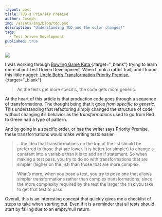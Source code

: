 ```yaml
---
layout: post
title: TDD's Priority Premise
author: Joseph
img: /assets/img/blog/tdd.png
description: "Understanding TDD and the color changes!"
tags:
  - Test Driven Development
published: true
---
```


<img class="img-portfolio img-responsive" src="/img/blog/refactor.jpg"  />

I was working through [Bowling Game Kata ](http://www.stewshack.com/bowlinggame/gutterball){:target="_blank"} trying to learn more about Test Driven Development. When I took a rabbit trail, and I found this little nugget: [Uncle Bob&#8217;s Transformation Priority Premise.](http://blog.8thlight.com/uncle-bob/2013/05/27/TheTransformationPriorityPremise.html){:target="_blank"}

> As the tests get more specific, the code gets more generic.

At the heart of this article is that production code goes through a sequence of transformations. The thought being that it goes *from specific to generic*. This understanding that refactoring simply changed the structure of code without changing it&#8217;s behavior as the *transformations* used to go from Red to Green had a type of pattern.

And by going in a specific order, or has the writer says Priority Premise, these transformations would make writing tests easier.

> …the idea that transformations on the top of the list should be preferred to those that are lower. It is better (or simpler) to change a constant into a variable than it is to add an if statement. So when making a test pass, you try to do so with transformations that are simpler (higher on the list) than those that are more complex.


> What’s more, when you pose a test, you try to pose one that allows simpler transformations rather than complex transformations; since the more complexity required by the test the larger the risk you take to get that test to pass.

Overall, this is an interesting concept that quickly gives me a checklist of steps to take when starting out. Even if it is a reminder that all tests should start by failing due to an empty/null return.
